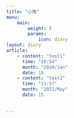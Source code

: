 ```yaml
---
title: "心情"
menu:
    main:
        weight: 5
        params: 
            icon: diary
layout: diary
article:
    - content: "test1"
      time: "10:54"
      month: "2020/Jan"
      date: 18
    - content: "test2"
      time: "11:57"
      month: "2021/May"
      date: 15
     

---
```

